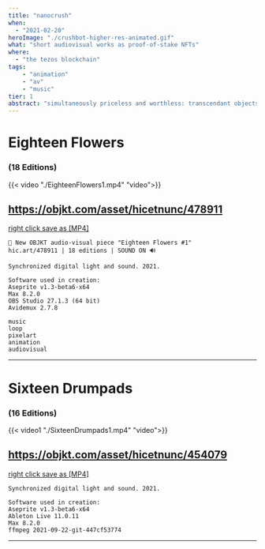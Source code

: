 ```yaml
---
title: "nanocrush"
when: 
  - "2021-02-20"
heroImage: "./crushbot-higher-res-animated.gif"
what: "short audiovisual works as proof-of-stake NFTs"
where:
  - "the tezos blockchain"
tags: 
    - "animation"
    - "av"
    - "music"
tier: 1
abstract: "simultaneously priceless and worthless: transcendant objects of quantum value in the style of the 2021 pandemic and nft stampede" 
---
```


# Eighteen Flowers
### (18 Editions) 

{{< video "./EighteenFlowers1.mp4" "video">}}

## https://objkt.com/asset/hicetnunc/478911
[right click save as [MP4]](./EighteenFlowers1.mp4) 

~~~
🌻 New OBJKT audio-visual piece "Eighteen Flowers #1"
hic.art/478911 | 18 editions | SOUND ON 🔊

Synchronized digital light and sound. 2021.

Software used in creation:
Aseprite v1.3-beta6-x64
Max 8.2.0
OBS Studio 27.1.3 (64 bit)
Avidemux 2.7.8

music
loop
pixelart
animation
audiovisual
~~~

---

# Sixteen Drumpads
### (16 Editions)

{{< video1 "./SixteenDrumpads1.mp4" "video">}}

## https://objkt.com/asset/hicetnunc/454079

[right click save as [MP4]](./SixteenDrumpads.mp4) 

~~~
Synchronized digital light and sound. 2021. 

Software used in creation: 
Aseprite v1.3-beta6-x64 
Ableton Live 11.0.11 
Max 8.2.0 
ffmpeg 2021-09-22-git-447cf53774
~~~

---




